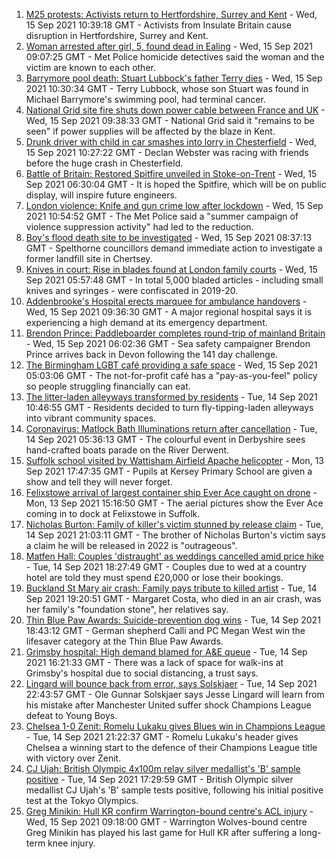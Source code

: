 1. [M25 protests: Activists return to Hertfordshire, Surrey and Kent](https://www.bbc.co.uk/news/uk-england-beds-bucks-herts-58569794?at_medium=RSS&at_campaign=KARANGA) - Wed, 15 Sep 2021 10:39:18 GMT - Activists from Insulate Britain cause disruption in Hertfordshire, Surrey and Kent.
2. [Woman arrested after girl, 5, found dead in Ealing](https://www.bbc.co.uk/news/uk-england-london-58570575?at_medium=RSS&at_campaign=KARANGA) - Wed, 15 Sep 2021 09:07:25 GMT - Met Police homicide detectives said the woman and the victim are known to each other.
3. [Barrymore pool death: Stuart Lubbock's father Terry dies](https://www.bbc.co.uk/news/uk-england-essex-58571515?at_medium=RSS&at_campaign=KARANGA) - Wed, 15 Sep 2021 10:30:34 GMT - Terry Lubbock, whose son Stuart was found in Michael Barrymore's swimming pool, had terminal cancer.
4. [National Grid site fire shuts down power cable between France and UK](https://www.bbc.co.uk/news/uk-england-kent-58570893?at_medium=RSS&at_campaign=KARANGA) - Wed, 15 Sep 2021 09:38:33 GMT - National Grid said it "remains to be seen" if power supplies will be affected by the blaze in Kent.
5. [Drunk driver with child in car smashes into lorry in Chesterfield](https://www.bbc.co.uk/news/uk-england-derbyshire-58571895?at_medium=RSS&at_campaign=KARANGA) - Wed, 15 Sep 2021 10:27:22 GMT - Declan Webster was racing with friends before the huge crash in Chesterfield.
6. [Battle of Britain: Restored Spitfire unveiled in Stoke-on-Trent](https://www.bbc.co.uk/news/uk-england-stoke-staffordshire-58565502?at_medium=RSS&at_campaign=KARANGA) - Wed, 15 Sep 2021 06:30:04 GMT - It is hoped the Spitfire, which will be on public display, will inspire future engineers.
7. [London violence: Knife and gun crime low after lockdown](https://www.bbc.co.uk/news/uk-england-london-58569426?at_medium=RSS&at_campaign=KARANGA) - Wed, 15 Sep 2021 10:54:52 GMT - The Met Police said a "summer campaign of violence suppression activity" had led to the reduction.
8. [Boy's flood death site to be investigated](https://www.bbc.co.uk/news/uk-england-surrey-58565021?at_medium=RSS&at_campaign=KARANGA) - Wed, 15 Sep 2021 08:37:13 GMT - Spelthorne councillors demand immediate action to investigate a former landfill site in Chertsey.
9. [Knives in court: Rise in blades found at London family courts](https://www.bbc.co.uk/news/uk-england-london-58478693?at_medium=RSS&at_campaign=KARANGA) - Wed, 15 Sep 2021 05:57:48 GMT - In total 5,000 bladed articles - including small knives and syringes - were confiscated in 2019-20.
10. [Addenbrooke's Hospital erects marquee for ambulance handovers](https://www.bbc.co.uk/news/uk-england-cambridgeshire-58564677?at_medium=RSS&at_campaign=KARANGA) - Wed, 15 Sep 2021 09:36:30 GMT - A major regional hospital says it is experiencing a high demand at its emergency department.
11. [Brendon Prince: Paddleboarder completes round-trip of mainland Britain](https://www.bbc.co.uk/news/uk-england-devon-58562922?at_medium=RSS&at_campaign=KARANGA) - Wed, 15 Sep 2021 06:02:36 GMT - Sea safety campaigner Brendon Prince arrives back in Devon following the 141 day challenge.
12. [The Birmingham LGBT café providing a safe space](https://www.bbc.co.uk/news/uk-england-birmingham-58557971?at_medium=RSS&at_campaign=KARANGA) - Wed, 15 Sep 2021 05:03:06 GMT - The not-for-profit café has a "pay-as-you-feel" policy so people struggling financially can eat.
13. [The litter-laden alleyways transformed by residents](https://www.bbc.co.uk/news/uk-england-tees-58559600?at_medium=RSS&at_campaign=KARANGA) - Tue, 14 Sep 2021 10:46:55 GMT - Residents decided to turn fly-tipping-laden alleyways into vibrant community spaces.
14. [Coronavirus: Matlock Bath Illuminations return after cancellation](https://www.bbc.co.uk/news/uk-england-derbyshire-58552659?at_medium=RSS&at_campaign=KARANGA) - Tue, 14 Sep 2021 05:36:13 GMT - The colourful event in Derbyshire sees hand-crafted boats parade on the River Derwent.
15. [Suffolk school visited by Wattisham Airfield Apache helicopter](https://www.bbc.co.uk/news/uk-england-suffolk-58552257?at_medium=RSS&at_campaign=KARANGA) - Mon, 13 Sep 2021 17:47:35 GMT - Pupils at Kersey Primary School are given a show and tell they will never forget.
16. [Felixstowe arrival of largest container ship Ever Ace caught on drone](https://www.bbc.co.uk/news/uk-england-suffolk-58550645?at_medium=RSS&at_campaign=KARANGA) - Mon, 13 Sep 2021 15:16:50 GMT - The aerial pictures show the Ever Ace coming in to dock at Felixstowe in Suffolk.
17. [Nicholas Burton: Family of killer's victim stunned by release claim](https://www.bbc.co.uk/news/uk-england-manchester-58566062?at_medium=RSS&at_campaign=KARANGA) - Tue, 14 Sep 2021 21:03:11 GMT - The brother of Nicholas Burton's victim says a claim he will be released in 2022 is "outrageous".
18. [Matfen Hall: Couples 'distraught' as weddings cancelled amid price hike](https://www.bbc.co.uk/news/uk-england-tyne-58514635?at_medium=RSS&at_campaign=KARANGA) - Tue, 14 Sep 2021 18:27:49 GMT - Couples due to wed at a country hotel are told they must spend £20,000 or lose their bookings.
19. [Buckland St Mary air crash: Family pays tribute to killed artist](https://www.bbc.co.uk/news/uk-england-somerset-58563859?at_medium=RSS&at_campaign=KARANGA) - Tue, 14 Sep 2021 19:20:51 GMT - Margaret Costa, who died in an air crash, was her family's "foundation stone", her relatives say.
20. [Thin Blue Paw Awards: Suicide-prevention dog wins](https://www.bbc.co.uk/news/uk-england-beds-bucks-herts-58562338?at_medium=RSS&at_campaign=KARANGA) - Tue, 14 Sep 2021 18:43:12 GMT - German shepherd Calli and PC Megan West win the lifesaver category at the Thin Blue Paw Awards.
21. [Grimsby hospital: High demand blamed for A&E queue](https://www.bbc.co.uk/news/uk-england-humber-58559511?at_medium=RSS&at_campaign=KARANGA) - Tue, 14 Sep 2021 16:21:33 GMT - There was a lack of space for walk-ins at Grimsby's hospital due to social distancing, a trust says.
22. [Lingard will bounce back from error, says Solskjaer](https://www.bbc.co.uk/sport/football/58566412?at_medium=RSS&at_campaign=KARANGA) - Tue, 14 Sep 2021 22:43:57 GMT - Ole Gunnar Solskjaer says Jesse Lingard will learn from his mistake after Manchester United suffer shock Champions League defeat to Young Boys.
23. [Chelsea 1-0 Zenit: Romelu Lukaku gives Blues win in Champions League](https://www.bbc.co.uk/sport/football/58549412?at_medium=RSS&at_campaign=KARANGA) - Tue, 14 Sep 2021 21:22:37 GMT - Romelu Lukaku's header gives Chelsea a winning start to the defence of their Champions League title with victory over Zenit.
24. [CJ Ujah: British Olympic 4x100m relay silver medallist's 'B' sample positive](https://www.bbc.co.uk/sport/athletics/58559089?at_medium=RSS&at_campaign=KARANGA) - Tue, 14 Sep 2021 17:29:59 GMT - British Olympic silver medallist CJ Ujah's 'B' sample tests positive, following his initial positive test at the Tokyo Olympics.
25. [Greg Minikin: Hull KR confirm Warrington-bound centre's ACL injury](https://www.bbc.co.uk/sport/rugby-league/58570215?at_medium=RSS&at_campaign=KARANGA) - Wed, 15 Sep 2021 09:18:00 GMT - Warrington Wolves-bound centre Greg Minikin has played his last game for Hull KR after suffering a long-term knee injury.
